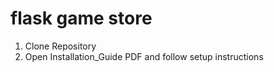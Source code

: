 # flask game store

1. Clone Repository
2. Open Installation_Guide PDF and follow setup instructions
